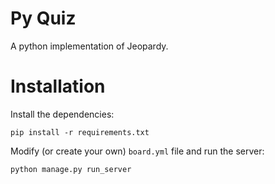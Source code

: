 Py Quiz
=======
A python implementation of Jeopardy.

Installation
============
Install the dependencies:

    pip install -r requirements.txt

Modify (or create your own) `board.yml` file and run the server:

    python manage.py run_server
